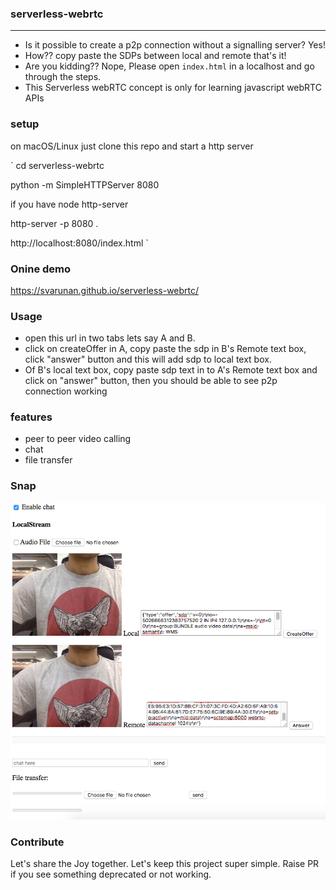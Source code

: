 ### serverless-webrtc
---
* Is it possible to create a p2p connection without a signalling server? 
Yes!
* How?? copy paste the SDPs between local and remote that's it!
* Are you kidding?? Nope, Please open `index.html` in a localhost and go through the steps. 
* This Serverless webRTC concept is only for learning javascript webRTC APIs

### setup
on macOS/Linux just clone this repo and start a http server

`
cd serverless-webrtc

python -m SimpleHTTPServer 8080

if you have node http-server

http-server -p 8080 .

http://localhost:8080/index.html
`
### Onine demo
https://svarunan.github.io/serverless-webrtc/

### Usage
* open this url in two tabs lets say A and B.
* click on createOffer in A, copy paste the sdp in B's Remote text box, click "answer" button and this will add sdp to local text box.
* Of B's local text box, copy paste sdp text in to A's Remote text box and click on "answer" button, then you should be able to see p2p connection working

### features
* peer to peer video calling
* chat
* file transfer

### Snap
![serverless-webrtc](snap.png)

### Contribute
Let's share the Joy together. Let's keep this project super simple. Raise PR if you see something deprecated or not working.

